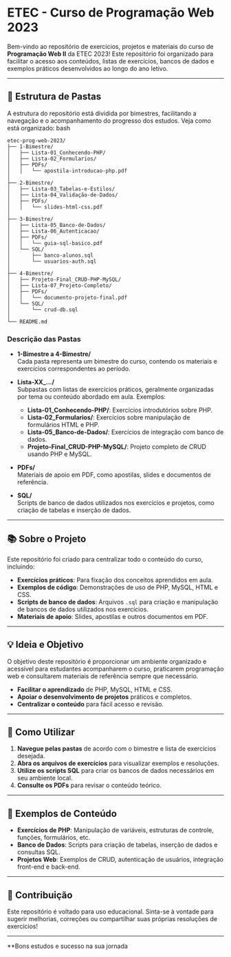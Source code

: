 # ETEC - Curso de Programação Web 2023

Bem-vindo ao repositório de exercícios, projetos e materiais do curso de **Programação Web II** da ETEC 2023! Este repositório foi organizado para facilitar o acesso aos conteúdos, listas de exercícios, bancos de dados e exemplos práticos desenvolvidos ao longo do ano letivo.

---

## 📂 Estrutura de Pastas

A estrutura do repositório está dividida por bimestres, facilitando a navegação e o acompanhamento do progresso dos estudos. Veja como está organizado:
bash
```
etec-prog-web-2023/
├── 1-Bimestre/
│   ├── Lista-01_Conhecendo-PHP/
│   ├── Lista-02_Formularios/
│   ├── PDFs/
│   │   └── apostila-introducao-php.pdf
│
├── 2-Bimestre/
│   ├── Lista-03_Tabelas-e-Estilos/
│   ├── Lista-04_Validação-de-Dados/
│   ├── PDFs/
│   │   └── slides-html-css.pdf
│
├── 3-Bimestre/
│   ├── Lista-05_Banco-de-Dados/
│   ├── Lista-06_Autenticacao/
│   ├── PDFs/
│   │   └── guia-sql-basico.pdf
│   └── SQL/
│       ├── banco-alunos.sql
│       └── usuarios-auth.sql
│
├── 4-Bimestre/
│   ├── Projeto-Final_CRUD-PHP-MySQL/
│   ├── Lista-07_Projeto-Completo/
│   ├── PDFs/
│   │   └── documento-projeto-final.pdf
│   └── SQL/
│       └── crud-db.sql
│
└── README.md
```

### Descrição das Pastas

- **1-Bimestre a 4-Bimestre/**  
  Cada pasta representa um bimestre do curso, contendo os materiais e exercícios correspondentes ao período.

- **Lista-XX_.../**  
  Subpastas com listas de exercícios práticos, geralmente organizadas por tema ou conteúdo abordado em aula. Exemplos:
  - **Lista-01_Conhecendo-PHP/**: Exercícios introdutórios sobre PHP.
  - **Lista-02_Formularios/**: Exercícios sobre manipulação de formulários HTML e PHP.
  - **Lista-05_Banco-de-Dados/**: Exercícios de integração com banco de dados.
  - **Projeto-Final_CRUD-PHP-MySQL/**: Projeto completo de CRUD usando PHP e MySQL.

- **PDFs/**  
  Materiais de apoio em PDF, como apostilas, slides e documentos de referência.

- **SQL/**  
  Scripts de banco de dados utilizados nos exercícios e projetos, como criação de tabelas e inserção de dados.

---

## 📚 Sobre o Projeto

Este repositório foi criado para centralizar todo o conteúdo do curso, incluindo:

- **Exercícios práticos**: Para fixação dos conceitos aprendidos em aula.
- **Exemplos de código**: Demonstrações de uso de PHP, MySQL, HTML e CSS.
- **Scripts de banco de dados**: Arquivos `.sql` para criação e manipulação de bancos de dados utilizados nos exercícios.
- **Materiais de apoio**: Slides, apostilas e outros documentos em PDF.

---

## 💡 Ideia e Objetivo

O objetivo deste repositório é proporcionar um ambiente organizado e acessível para estudantes acompanharem o curso, praticarem programação web e consultarem materiais de referência sempre que necessário.

- **Facilitar o aprendizado** de PHP, MySQL, HTML e CSS.
- **Apoiar o desenvolvimento de projetos** práticos e completos.
- **Centralizar o conteúdo** para fácil acesso e revisão.

---

## 🚀 Como Utilizar

1. **Navegue pelas pastas** de acordo com o bimestre e lista de exercícios desejada.
2. **Abra os arquivos de exercícios** para visualizar exemplos e resoluções.
3. **Utilize os scripts SQL** para criar os bancos de dados necessários em seu ambiente local.
4. **Consulte os PDFs** para revisar o conteúdo teórico.

---

## 📝 Exemplos de Conteúdo

- **Exercícios de PHP**: Manipulação de variáveis, estruturas de controle, funções, formulários, etc.
- **Banco de Dados**: Scripts para criação de tabelas, inserção de dados e consultas SQL.
- **Projetos Web**: Exemplos de CRUD, autenticação de usuários, integração front-end e back-end.

---

## 🤝 Contribuição

Este repositório é voltado para uso educacional. Sinta-se à vontade para sugerir melhorias, correções ou compartilhar suas próprias resoluções de exercícios!

---

**Bons estudos e sucesso na sua jornada
